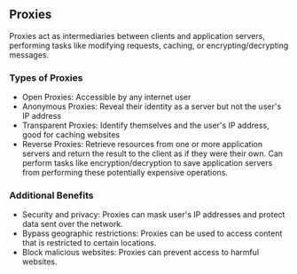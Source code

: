 ## Proxies

Proxies act as intermediaries between clients and application servers, performing tasks like modifying requests, caching, or encrypting/decrypting messages.

### Types of Proxies

- Open Proxies: Accessible by any internet user
- Anonymous Proxies: Reveal their identity as a server but not the user's IP address
- Transparent Proxies: Identify themselves and the user's IP address, good for caching websites
- Reverse Proxies: Retrieve resources from one or more application servers and return the result to the client as if they were their own. Can perform tasks like encryption/decryption to save application servers from performing these potentially expensive operations.

### Additional Benefits

- Security and privacy: Proxies can mask user's IP addresses and protect data sent over the network.
- Bypass geographic restrictions: Proxies can be used to access content that is restricted to certain locations.
- Block malicious websites: Proxies can prevent access to harmful websites.
